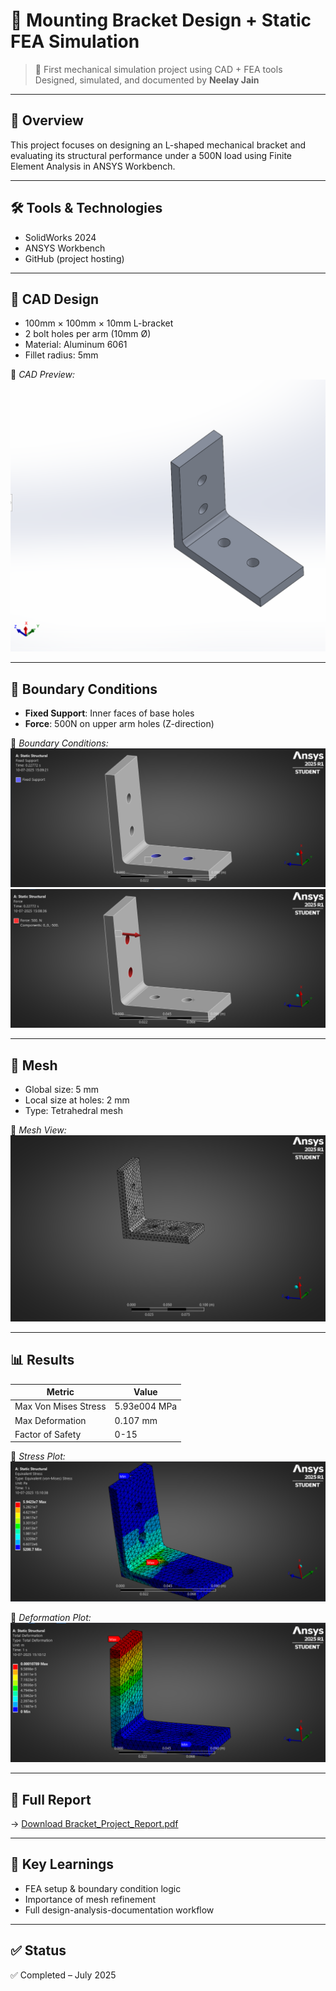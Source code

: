 # 🔩 Mounting Bracket Design + Static FEA Simulation

> 🚀 First mechanical simulation project using CAD + FEA tools  
> Designed, simulated, and documented by **Neelay Jain**

---

## 🧠 Overview

This project focuses on designing an L-shaped mechanical bracket and evaluating its structural performance under a 500N load using Finite Element Analysis in ANSYS Workbench.

---

## 🛠 Tools & Technologies

- SolidWorks 2024
- ANSYS Workbench
- GitHub (project hosting)

---

## 📐 CAD Design

- 100mm × 100mm × 10mm L-bracket
- 2 bolt holes per arm (10mm Ø)
- Material: Aluminum 6061  
- Fillet radius: 5mm

📸 *CAD Preview:*  
![CAD](Images/model.png)

---

## 🧷 Boundary Conditions

- **Fixed Support**: Inner faces of base holes  
- **Force**: 500N on upper arm holes (Z-direction)

📸 *Boundary Conditions:*  
![BCs](Images/Constraint.png)
![BCs](Images/Force.png)

---

## 🧮 Mesh

- Global size: 5 mm  
- Local size at holes: 2 mm  
- Type: Tetrahedral mesh

📸 *Mesh View:*  
![Mesh](Images/Mesh.png)

---

## 📊 Results

| Metric               | Value |
|----------------------|-------|
| Max Von Mises Stress | 5.93e004 MPa  
| Max Deformation      | 0.107 mm  
| Factor of Safety     | 0-15  

📸 *Stress Plot:*  
![Stress](Images/stress.png)

📸 *Deformation Plot:*  
![Deformation](Images/Total_Deformation.png)

---

## 📄 Full Report

→ [Download Bracket_Project_Report.pdf](Report/Bracket_Project_Report.pdf)

---

## 🧠 Key Learnings

- FEA setup & boundary condition logic  
- Importance of mesh refinement  
- Full design-analysis-documentation workflow

---

## ✅ Status

✅ Completed – July 2025  

